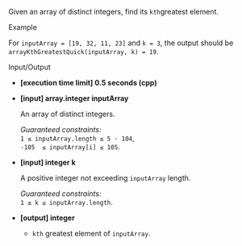 
Given an array of distinct integers, find its  `kth`greatest element.

Example

For  `inputArray = [19, 32, 11, 23]`  and  `k = 3`, the output should be  
`arrayKthGreatestQuick(inputArray, k) = 19`.

Input/Output

-   **[execution time limit] 0.5 seconds (cpp)**
    
-   **[input] array.integer inputArray**
    
    An array of distinct integers.
    
    _Guaranteed constraints:_  
    `1 ≤ inputArray.length ≤ 5 · 104`,  
    `-105  ≤ inputArray[i] ≤ 105`.
    
-   **[input] integer k**
    
    A positive integer not exceeding  `inputArray`  length.
    
    _Guaranteed constraints:_  
    `1 ≤ k ≤ inputArray.length`.
    
-   **[output] integer**
    
    -   `kth`  greatest element of  `inputArray`.